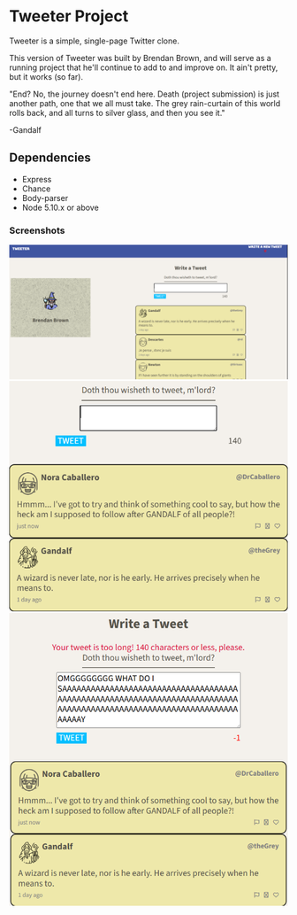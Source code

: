 # Tweeter Project

Tweeter is a simple, single-page Twitter clone.

This version of Tweeter was built by Brendan Brown, and will serve
as a running project that he'll continue to add to and improve on.
It ain't pretty, but it works (so far).


"End? No, the journey doesn't end here. Death (project submission) is just another path, one that we all must take. The grey rain-curtain of this world rolls back, and all turns to silver glass, and then you see it." 

-Gandalf

## Dependencies

- Express
- Chance
- Body-parser
- Node 5.10.x or above


### Screenshots

![Screenshot 1](docs/tweeter001.png)
![Screenshot 2](docs/tweeter002.png)
![Screenshot 3](docs/tweeter003.png)